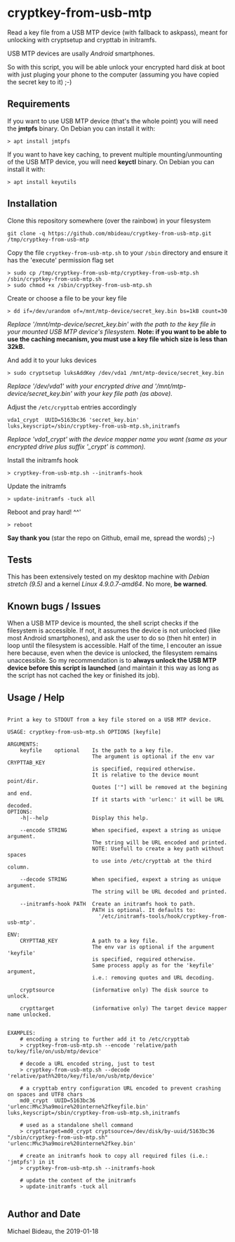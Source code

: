 # cryptkey-from-usb-mtp

Read a key file from a USB MTP device (with fallback to askpass), meant for unlocking with cryptsetup and crypttab in initramfs.

USB MTP devices are usally _Android_ smartphones.

So with this script, you will be able unlock your encrypted hard disk at boot with just pluging your phone to the computer (assuming you have copied the secret key to it) ;-)


## Requirements

If you want to use USB MTP device (that's the whole point) you will need the **jmtpfs** binary.
On Debian you can install it with:
```
> apt install jmtpfs
```

If you want to have key caching, to prevent multiple mounting/unmounting of the USB MTP device, you will need **keyctl** binary.
On Debian you can install it with:
```
> apt install keyutils
```

## Installation

Clone this repository somewhere (over the rainbow) in your filesystem
```
git clone -q https://github.com/mbideau/cryptkey-from-usb-mtp.git /tmp/cryptkey-from-usb-mtp
```

Copy the file `cryptkey-from-usb-mtp.sh` to your `/sbin` directory and ensure it has the 'execute' permission flag set
```
> sudo cp /tmp/cryptkey-from-usb-mtp/cryptkey-from-usb-mtp.sh /sbin/cryptkey-from-usb-mtp.sh
> sudo chmod +x /sbin/cryptkey-from-usb-mtp.sh
```

Create or choose a file to be your key file
```
> dd if=/dev/urandom of=/mnt/mtp-device/secret_key.bin bs=1kB count=30
```
*Replace '/mnt/mtp-device/secret_key.bin' with the path to the key file in your mounted USB MTP device's filesystem.*
**Note: if you want to be able to use the caching mecanism, you must use a key file which size is less than 32kB.**

And add it to your luks devices
```
> sudo cryptsetup luksAddKey /dev/vda1 /mnt/mtp-device/secret_key.bin
```
*Replace '/dev/vda1' with your encrypted drive and '/mnt/mtp-device/secret_key.bin' with your key file path (as above).*

Adjust the `/etc/crypttab` entries accordingly
```
vda1_crypt  UUID=5163bc36 'secret_key.bin' luks,keyscript=/sbin/cryptkey-from-usb-mtp.sh,initramfs
```
*Replace 'vda1_crypt' with the device mapper name you want (same as your encrypted drive plus suffix '_crypt' is common).*

Install the initramfs hook
```
> cryptkey-from-usb-mtp.sh --initramfs-hook
```

Update the initramfs
```
> update-initramfs -tuck all
```

Reboot and pray hard! ^^'
```
> reboot
```

**Say thank you** (star the repo on Github, email me, spread the words) ;-)


## Tests

This has been extensively tested on my desktop machine with _Debian stretch (9.5)_ and a kernel _Linux 4.9.0.7-amd64_.
No more, **be warned**.


## Known bugs / Issues

When a USB MTP device is mounted, the shell script checks if the filesystem is accessible.
If not, it assumes the device is not unlocked (like most Android smartphones), and ask the user to do so (then hit enter) in loop until the filesystem is accessible.
Half of the time, I encouter an issue here because, even when the device is unlocked, the filesystem remains unaccessible.
So my recommendation is to **always unlock the USB MTP device before this script is launched** (and maintain it this way as long as the script has not cached the key or finished its job).


## Usage / Help

```

Print a key to STDOUT from a key file stored on a USB MTP device.

USAGE: cryptkey-from-usb-mtp.sh OPTIONS [keyfile]

ARGUMENTS:
    keyfile    optional    Is the path to a key file.
                           The argument is optional if the env var CRYPTTAB_KEY
                           is specified, required otherwise.
                           It is relative to the device mount point/dir.
                           Quotes ['"] will be removed at the begining and end.
                           If it starts with 'urlenc:' it will be URL decoded.
OPTIONS:
    -h|--help              Display this help.

    --encode STRING        When specified, expext a string as unique argument.
                           The string will be URL encoded and printed.
                           NOTE: Usefull to create a key path without spaces
                           to use into /etc/crypttab at the third column.

    --decode STRING        When specified, expext a string as unique argument.
                           The string will be URL decoded and printed.

    --initramfs-hook PATH  Create an initramfs hook to path.
                           PATH is optional. It defaults to:
                             '/etc/initramfs-tools/hook/cryptkey-from-usb-mtp'.

ENV:
    CRYPTTAB_KEY           A path to a key file.
                           The env var is optional if the argument 'keyfile'
                           is specified, required otherwise.
                           Same process apply as for the 'keyfile' argument,
                           i.e.: removing quotes and URL decoding.

    cryptsource            (informative only) The disk source to unlock.

    crypttarget            (informative only) The target device mapper name unlocked.


EXAMPLES:
    # encoding a string to further add it to /etc/crypttab
    > cryptkey-from-usb-mtp.sh --encode 'relative/path to/key/file/on/usb/mtp/device'

    # decode a URL encoded string, just to test
    > cryptkey-from-usb-mtp.sh --decode 'relative/path%20to/key/file/on/usb/mtp/device'

    # a crypttab entry configuration URL encoded to prevent crashing on spaces and UTF8 chars
    md0_crypt  UUID=5163bc36 'urlenc:M%c3%a9moire%20interne%2fkeyfile.bin' luks,keyscript=/sbin/cryptkey-from-usb-mtp.sh,initramfs

    # used as a standalone shell command
    > crypttarget=md0_crypt cryptsource=/dev/disk/by-uuid/5163bc36 "/sbin/cryptkey-from-usb-mtp.sh" 'urlenc:M%c3%a9moire%20interne%2fkey.bin'

    # create an initramfs hook to copy all required files (i.e.: 'jmtpfs') in it
    > cryptkey-from-usb-mtp.sh --initramfs-hook

    # update the content of the initramfs
    > update-initramfs -tuck all
    
```

## Author and Date

Michael Bideau, the 2019-01-18

